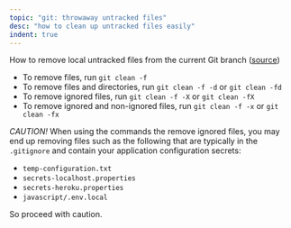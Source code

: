 ```yaml
---
topic: "git: throwaway untracked files"
desc: "how to clean up untracked files easily"
indent: true
---
```


How to remove local untracked files from the current Git branch ([source](https://koukia.ca/how-to-remove-local-untracked-files-from-the-current-git-branch-571c6ce9b6b1))


* To remove files, run `git clean -f ` 
* To remove files and directories, run `git clean -f -d` or `git clean -fd`
* To remove ignored files, run `git clean -f -X` or `git clean -fX`
* To remove ignored and non-ignored files, run `git clean -f -x` or `git clean -fx`

*CAUTION!* When using the commands the remove ignored files, you may end up removing files such as the following
that are typically in the `.gitignore` and contain your application configuration secrets:
* `temp-configuration.txt`
* `secrets-localhost.properties`
* `secrets-heroku.properties`
* `javascript/.env.local`

So proceed with caution.

